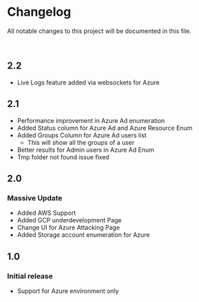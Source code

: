 # Changelog

All notable changes to this project will be documented in this file.

<br>

## 2.2
 - Live Logs feature added via websockets for Azure


## 2.1

- Performance improvement in Azure Ad enumeration
- Added Status column for Azure Ad and Azure Resource Enum
- Added Groups Column for Azure Ad users list
  - This will show all the groups of a user
- Better results for Admin users in Azure Ad Enum
- Tmp folder not found issue fixed
 
## 2.0

### Massive Update
- Added AWS Support
- Added GCP underdevelopment Page
- Change UI for Azure Attacking Page
- Added Storage account enumeration for Azure


## 1.0 
### Initial release 
- Support for Azure environment only
